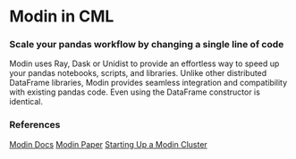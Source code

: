 # Modin in CML

### Scale your pandas workflow by changing a single line of code

Modin uses Ray, Dask or Unidist to provide an effortless way to speed up your pandas notebooks, scripts, and libraries. Unlike other distributed DataFrame libraries, Modin provides seamless integration and compatibility with existing pandas code. Even using the DataFrame constructor is identical.

### References

[Modin Docs](https://modin.readthedocs.io/en/latest/index.html)
[Modin Paper](https://arxiv.org/pdf/2001.00888)
[Starting Up a Modin Cluster](https://modin.readthedocs.io/en/latest/getting_started/using_modin/using_modin_cluster.html)
